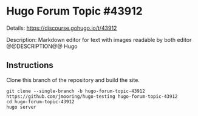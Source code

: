 # Hugo Forum Topic #43912

Details: <https://discourse.gohugo.io/t/43912>

Description: Markdown editor for text with images readable by both editor @@DESCRIPTION@@ Hugo

## Instructions

Clone this branch of the repository and build the site.

```text
git clone --single-branch -b hugo-forum-topic-43912 https://github.com/jmooring/hugo-testing hugo-forum-topic-43912
cd hugo-forum-topic-43912
hugo server
```
